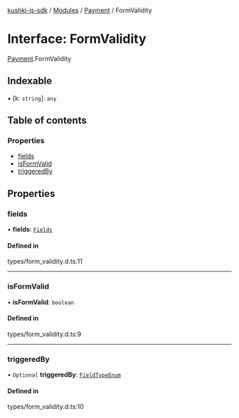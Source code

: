 [kushki-js-sdk](../README.md) / [Modules](../modules.md) / [Payment](../modules/Payment.md) / FormValidity

# Interface: FormValidity

[Payment](../modules/Payment.md).FormValidity

## Indexable

▪ [k: `string`]: `any`

## Table of contents

### Properties

- [fields](Payment.FormValidity.md#fields)
- [isFormValid](Payment.FormValidity.md#isformvalid)
- [triggeredBy](Payment.FormValidity.md#triggeredby)

## Properties

### fields

• **fields**: [`Fields`](Payment.Fields.md)

#### Defined in

types/form_validity.d.ts:11

___

### isFormValid

• **isFormValid**: `boolean`

#### Defined in

types/form_validity.d.ts:9

___

### triggeredBy

• `Optional` **triggeredBy**: [`FieldTypeEnum`](../modules/Payment.md#fieldtypeenum)

#### Defined in

types/form_validity.d.ts:10
